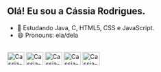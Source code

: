 ## Olá! Eu sou a Cássia Rodrigues.

- 🌱 Estudando Java, C, HTML5, CSS e JavaScript.
- 😄 Pronouns: ela/dela

<div style="display: inline_block"><br>
  <img align="center" alt="Cassia-Java"  height="30" width="40" src="https://cdn.jsdelivr.net/gh/devicons/devicon@latest/icons/java/java-original-wordmark.svg" />
  <img align="center" alt="Cassia-C"  height="30" width="40" src="https://cdn.jsdelivr.net/gh/devicons/devicon@latest/icons/c/c-original.svg" />
  <img align="center" alt="Cassia-HTML" height="30" width="40" src="https://cdn.jsdelivr.net/gh/devicons/devicon@latest/icons/html5/html5-original.svg" />
  <img align="center" alt="Cassia-CSS" height="30" width="40" src="https://cdn.jsdelivr.net/gh/devicons/devicon@latest/icons/css3/css3-original.svg" />
  <img align="center" alt="Cassia-Js" height="30" width="40" src="https://cdn.jsdelivr.net/gh/devicons/devicon@latest/icons/javascript/javascript-original.svg" />
</div>

##
